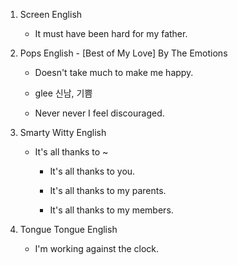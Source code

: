 1. Screen English

    - It must have been hard for my father.

2. Pops English - [Best of My Love] By The Emotions

    - Doesn't take much to make me happy.

    - glee 신남, 기쁨

    - Never never I feel discouraged.

3. Smarty Witty English

    - It's all thanks to ~

        - It's all thanks to you.

        - It's all thanks to my parents.

        - It's all thanks to my members.

4. Tongue Tongue English

    - I'm working against the clock.